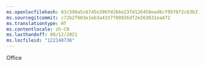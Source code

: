 ```yaml
---
ms.openlocfilehash: 03c590a5c6745e396fd266e23fd126450ead6cf95f8f2c63b371633e8d061cc0
ms.sourcegitcommit: c72b2f603e1eb3a4157f00926df2e263831ea472
ms.translationtype: HT
ms.contentlocale: zh-CN
ms.lasthandoff: 08/12/2021
ms.locfileid: "122148736"
---
```

 Office 